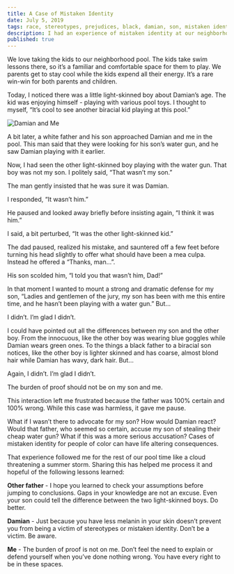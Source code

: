 ```yaml
---
title: A Case of Mistaken Identity
date: July 5, 2019
tags: race, stereotypes, prejudices, black, damian, son, mistaken identity
description: I had an experience of mistaken identity at our neighborhood pool that really affected me.
published: true
---
```


We love taking the kids to our neighborhood pool. The kids take swim lessons there, so it’s a familiar and comfortable space for them to play. We parents get to stay cool while the kids expend all their energy. It’s a rare win-win for both parents and children.

Today, I noticed there was a little light-skinned boy about Damian’s age. The kid was enjoying himself - playing with various pool toys. I thought to myself, “It’s cool to see another biracial kid playing at this pool.”

![Damian and Me](https://s3.amazonaws.com/donpottinger.net/images/1F73401C-F664-4358-B6E1-5BE8EC0046F5.jpeg)

A bit later, a white father and his son approached Damian and me in the pool. This man said that they were looking for his son’s water gun, and he saw Damian playing with it earlier.

Now, I had seen the other light-skinned boy playing with the water gun. That boy was not my son. I politely said, “That wasn’t my son.”

The man gently insisted that he was sure it was Damian.

I responded, “It wasn’t him.”

He paused and looked away briefly before insisting again, “I think it was him.”

I said, a bit perturbed, “It was the other light-skinned kid.”

The dad paused, realized his mistake, and sauntered off a few feet before turning his head slightly to offer what should have been a mea culpa. Instead he offered a “Thanks, man...”.

His son scolded him, “I told you that wasn’t him, Dad!”

In that moment I wanted to mount a strong and dramatic defense for my son, “Ladies and gentlemen of the jury, my son has been with me this entire time, and he hasn’t been playing with a water gun.” But...

I didn’t. I’m glad I didn’t.

I could have pointed out all the differences between my son and the other boy. From the innocuous, like the other boy was wearing blue goggles while Damian wears green ones. To the things a black father to a biracial son notices, like the other boy is lighter skinned and has coarse, almost blond hair while Damian has wavy, dark hair. But...

Again, I didn’t. I’m glad I didn’t.

The burden of proof should not be on my son and me.

This interaction left me frustrated because the father was 100% certain and 100% wrong. While this case was harmless, it gave me pause.

What if I wasn’t there to advocate for my son? How would Damian react? Would that father, who seemed so certain, accuse my son of stealing their cheap water gun? What if this was a more serious accusation? Cases of mistaken identity for people of color can have life altering consequences.

That experience followed me for the rest of our pool time like a cloud threatening a summer storm. Sharing this has helped me process it and hopeful of the following lessons learned:

**Other father** - I hope you learned to check your assumptions before jumping to conclusions. Gaps in your knowledge are not an excuse. Even your son could tell the difference between the two light-skinned boys. Do better.

**Damian** - Just because you have less melanin in your skin doesn’t prevent you from being a victim of stereotypes or mistaken identity. Don’t be a victim. Be aware.

**Me** - The burden of proof is not on me. Don’t feel the need to explain or defend yourself when you’ve done nothing wrong. You have every right to be in these spaces.
